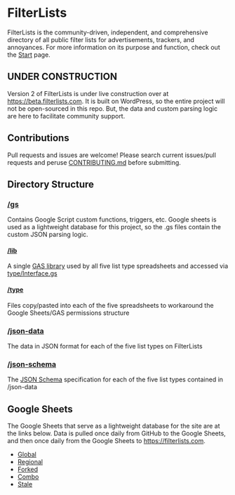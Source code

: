 # FilterLists
FilterLists is the community-driven, independent, and comprehensive directory of all public filter lists for advertisements, trackers, and annoyances. For more information on its purpose and function, check out the [Start](https://beta.filterlists.com/start/) page.

## UNDER CONSTRUCTION
Version 2 of FilterLists is under live construction over at https://beta.filterlists.com. It is built on WordPress, so the entire project will not be open-sourced in this repo. But, the data and custom parsing logic are here to facilitate community support.

## Contributions
Pull requests and issues are welcome! Please search current issues/pull requests and peruse [CONTRIBUTING.md](https://github.com/collinbarrett/FilterLists/blob/master/CONTRIBUTING.md) before submitting.

## Directory Structure
### [/gs](https://github.com/collinbarrett/FilterLists/tree/master/gs)
Contains Google Script custom functions, triggers, etc. Google sheets is used as a lightweight database for this project, so the .gs files contain the custom JSON parsing logic.
#### [/lib](https://github.com/collinbarrett/FilterLists/tree/master/gs/lib)
A single [GAS library](https://developers.google.com/apps-script/guide_libraries) used by all five list type spreadsheets and accessed via [type/Interface.gs](https://github.com/collinbarrett/FilterLists/blob/master/gs/type/Interface.gs)
#### [/type](https://github.com/collinbarrett/FilterLists/tree/master/gs/type)
Files copy/pasted into each of the five spreadsheets to workaround the Google Sheets/GAS permissions structure

### [/json-data](https://github.com/collinbarrett/FilterLists/tree/master/json-data)
The data in JSON format for each of the five list types on FilterLists

### [/json-schema](https://github.com/collinbarrett/FilterLists/tree/master/json-schema)
The [JSON Schema](http://json-schema.org/) specification for each of the five list types contained in /json-data

## Google Sheets
The Google Sheets that serve as a lightweight database for the site are at the links below. Data is pulled once daily from GitHub to the Google Sheets, and then once daily from the Google Sheets to https://filterlists.com.
 - [Global](https://docs.google.com/spreadsheets/d/1RB5zne9-tIoT5mIbAq1c6-5447UI0emWngOaTgjiCAE/edit?usp=sharing)
 - [Regional](https://docs.google.com/spreadsheets/d/1Xb1y9OZ71zjkq5MiBmyCHsvFYdUfVRx6PAnlS93lqd4/edit?usp=sharing)
 - [Forked](https://docs.google.com/spreadsheets/d/1TX29KMGNVxgj7f6TD0RiuMCLfKhM5qVIG1dkNTesV5Y/edit?usp=sharing)
 - [Combo](https://docs.google.com/spreadsheets/d/15OULPbqny8Lc7qtoftDvgIerUt8id6MdlSnIcwpsdJs/edit?usp=sharing)
 - [Stale](https://docs.google.com/spreadsheets/d/17SZKzZSMHfP0rz2xxAb0bGnfxTSkqpYCAyhjHO0cmAM/edit?usp=sharing)
